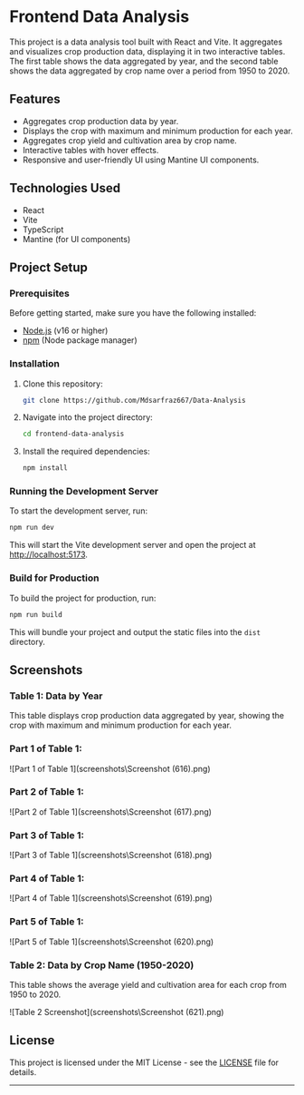 # Frontend Data Analysis

This project is a data analysis tool built with React and Vite. It aggregates and visualizes crop production data, displaying it in two interactive tables. The first table shows the data aggregated by year, and the second table shows the data aggregated by crop name over a period from 1950 to 2020.

## Features

- Aggregates crop production data by year.
- Displays the crop with maximum and minimum production for each year.
- Aggregates crop yield and cultivation area by crop name.
- Interactive tables with hover effects.
- Responsive and user-friendly UI using Mantine UI components.

## Technologies Used

- React
- Vite
- TypeScript
- Mantine (for UI components)

## Project Setup

### Prerequisites

Before getting started, make sure you have the following installed:

- [Node.js](https://nodejs.org/en/) (v16 or higher)
- [npm](https://www.npmjs.com/get-npm) (Node package manager)

### Installation

1. Clone this repository:

   ```bash
   git clone https://github.com/Mdsarfraz667/Data-Analysis
   ```

2. Navigate into the project directory:

   ```bash
   cd frontend-data-analysis
   ```

3. Install the required dependencies:
   ```bash
   npm install
   ```

### Running the Development Server

To start the development server, run:

```bash
npm run dev
```

This will start the Vite development server and open the project at [http://localhost:5173](http://localhost:5173).

### Build for Production

To build the project for production, run:

```bash
npm run build
```

This will bundle your project and output the static files into the `dist` directory.

## Screenshots

### Table 1: Data by Year

This table displays crop production data aggregated by year, showing the crop with maximum and minimum production for each year.

### Part 1 of Table 1:

![Part 1 of Table 1](screenshots\Screenshot (616).png)

### Part 2 of Table 1:

![Part 2 of Table 1](screenshots\Screenshot (617).png)

### Part 3 of Table 1:

![Part 3 of Table 1](screenshots\Screenshot (618).png)

### Part 4 of Table 1:

![Part 4 of Table 1](screenshots\Screenshot (619).png)

### Part 5 of Table 1:

![Part 5 of Table 1](screenshots\Screenshot (620).png)

### Table 2: Data by Crop Name (1950-2020)

This table shows the average yield and cultivation area for each crop from 1950 to 2020.

![Table 2 Screenshot](screenshots\Screenshot (621).png)

## License

This project is licensed under the MIT License - see the [LICENSE](LICENSE) file for details.

---
